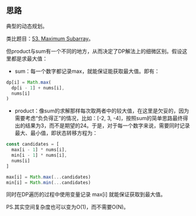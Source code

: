 ## 思路

典型的动态规划。

类比题目：[53. Maximum Subarray](https://leetcode.com/problems/maximum-subarray/)。

但product与sum有一个不同的地方，从而决定了DP解法上的细微区别。假设这里都是求最大值：

- sum：每一个数字都记录max，就能保证能获取最大值。即有：

```js
dp[i] = Math.max(
  dp[i - 1] + nums[i],
  nums[i]
)
```

- product：像sum的求解那样每次取两者中的较大值，在这里是欠妥的，因为需要考虑“负负得正”的情况，比如：[-2, 3, -4]，按照sum的简单思路最终得出的结果为3，而不是期望的24。于是，对于每一个数字来说，需要同时记录最大、最小值，即状态转移方程为：

```js
const candidates = [
  max[i - 1] * nums[i],
  min[i - 1] * nums[i],
  nums[i]
]

max[i] = Math.max(...candidates)
min[i] = Math.min(...candidates)
```

同时在DP遍历的过程中使用变量记录 max[i] 就能保证获取到最大值。

PS.其实空间复杂度也可以变为O(1)，而不需要O(N)。